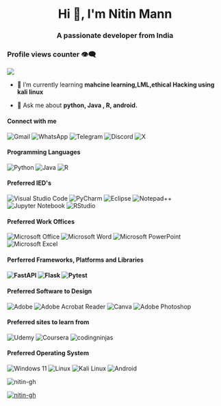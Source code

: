 <h1 align="center">Hi 👋, I'm Nitin Mann</h1>
<h3 align="center">A passionate developer from India</h3>

### Profile views counter 👁️‍🗨️
![](https://komarev.com/ghpvc/?username=your-github-Nitin-GH&color=229954&style=for-the-badge&label=PROFILE+View&base=475)



- 🌱 I’m currently learning **mahcine learning,LML,ethical Hacking using kali linux**

- 💬 Ask me about **python, Java , R, android.**

<h4>Connect with me</h4>

![Gmail](https://img.shields.io/badge/Gmail-D14836?style=for-the-badge&logo=gmail&logoColor=red&labelColor=f2f3f4)
![WhatsApp](https://img.shields.io/badge/WhatsApp-229954?style=for-the-badge&logo=whatsapp&logoColor=green&labelColor=f2f3f4)
![Telegram](https://img.shields.io/badge/Telegram-2CA5E0?style=for-the-badge&logo=telegram&logoColor=black&labelColor=f2f3f4)
![Discord](https://img.shields.io/badge/Discord-%235865F2.svg?style=for-the-badge&logo=discord&logoColor=black&labelColor=f2f3f4)
![X](https://img.shields.io/badge/X-%23000000.svg?style=for-the-badge&logo=X&logoColor=black&labelColor=f2f3f4) 


<h4>Programming Languages</h4>

![Python](https://img.shields.io/badge/python-365cdf?style=for-the-badge&logo=python&logoColor=f4d03f&labelColor=1b4f72)
![Java](https://img.shields.io/badge/java-2980b9.svg?style=for-the-badge&logo=openjdk&logoColor=orange&labelColor=f2f3f4)
![R](https://img.shields.io/badge/r-%23276DC3.svg?style=for-the-badge&logo=r&logoColor=blue&labelColor=f2f3f4)
</p>


<h4>Preferred IED's</h4>

![Visual Studio Code](https://img.shields.io/badge/Visual_Studio-5C2D91?style=for-the-badge&logo=visual%20studio&logoColor=white)
![PyCharm](https://img.shields.io/badge/pycharm-28b463?style=for-the-badge&logo=pycharm&logoColor=black&color=c807b0&labelColor=f2f3f4)
![Eclipse](https://img.shields.io/badge/Eclipse-FE7A16.svg?style=for-the-badge&logo=Eclipse&logoColor=black&labelColor=f2f3f4)
![Notepad++](https://img.shields.io/badge/Notepad++-28b463.svg?style=for-the-badge&logo=notepad%2b%2b&logoColor=black&labelColor=f2f3f4)
![Jupyter Notebook](https://img.shields.io/badge/jupyter-FE7A16.svg?style=for-the-badge&logo=jupyter&logoColor=black&labelColor=f2f3f4)
![RStudio](https://img.shields.io/badge/RStudio-4285F4?style=for-the-badge&logo=rstudio&logoColor=f2f3f4)
</p>

<h4>Preferred Work Offices</h4>

![Microsoft Office](https://img.shields.io/badge/Microsoft_Office-D83B01?style=for-the-badge&logo=microsoft-office&logoColor=white)
![Microsoft Word](https://img.shields.io/badge/Microsoft_Word-2B579A?style=for-the-badge&logo=microsoft-word&logoColor=white)
![Microsoft PowerPoint](https://img.shields.io/badge/Microsoft_PowerPoint-B7472A?style=for-the-badge&logo=microsoft-powerpoint&logoColor=white)
![Microsoft Excel](https://img.shields.io/badge/Microsoft_Excel-217346?style=for-the-badge&logo=microsoft-excel&logoColor=white)


<h4>Perferred Frameworks, Platforms and Libraries<h4>
  
![FastAPI](https://img.shields.io/badge/FastAPI-005571?style=for-the-badge&logo=fastapi&logoColor=black&labelColor=f2f3f4)
![Flask](https://img.shields.io/badge/flask-%23000.svg?style=for-the-badge&logo=flask&logoColor=black&labelColor=f2f3f4)
![Pytest](https://img.shields.io/badge/pytest-%23ffffff.svg?style=for-the-badge&logo=pytest&logoColor=black&labelColor=f2f3f4)


<h4>Preferred Software to Design</h4>

![Adobe](https://img.shields.io/badge/adobe-%23FF0000.svg?style=for-the-badge&logo=adobe&logoColor=white)
![Adobe Acrobat Reader](https://img.shields.io/badge/Adobe%20Acrobat%20Reader-EC1C24.svg?style=for-the-badge&logo=Adobe%20Acrobat%20Reader&logoColor=white)
![Canva](https://img.shields.io/badge/Canva-%2300C4CC.svg?style=for-the-badge&logo=Canva&logoColor=white)
![Adobe Photoshop](https://img.shields.io/badge/adobe%20photoshop-%2331A8FF.svg?style=for-the-badge&logo=adobe%20photoshop&logoColor=white)


<h4>Preferred sites to learn from</h4>

![Udemy](https://img.shields.io/badge/Udemy-A435F0?style=for-the-badge&logo=Udemy&logoColor=black&labelColor=f2f3f4)
![Coursera](https://img.shields.io/badge/Coursera-%230056D2.svg?style=for-the-badge&logo=Coursera&logoColor=blue&labelColor=f2f3f4)
![codingninjas](https://img.shields.io/badge/coding%20ninjas-DD6620?style=for-the-badge&logo=codingninjas&logoColor=black&labelColor=f2f3f4)

<h4>Preferred Operating System</h4>

![Windows 11](https://img.shields.io/badge/Windows%2011-%230079d5.svg?style=for-the-badge&logo=Windows%2011&logoColor=white)
![Linux](https://img.shields.io/badge/Linux-FCC624?style=for-the-badge&logo=linux&logoColor=black)
![Kali Linux](https://img.shields.io/badge/Kali_Linux-273746?style=for-the-badge&logo=kali-linux&logoColor=black&labelColor=f2f3f4)
![Android](https://img.shields.io/badge/Android-28b463?style=for-the-badge&logo=android&logoColor=black&labelColor=f2f3f4)


<p><img align="center" src="https://github-readme-stats.vercel.app/api/top-langs?username=nitin-gh&show_icons=true&locale=en&layout=compact" alt="nitin-gh" /></p>

<p align="left"> <a href="https://github.com/ryo-ma/github-profile-trophy"><img src="https://github-profile-trophy.vercel.app/?username=nitin-gh" alt="nitin-gh" /></a> </p>

<p align="left"> <a href="https://twitter.com/" target="blank"><img src="https://img.shields.io/twitter/follow/?logo=twitter&style=for-the-badge" alt="" /></a> </p>


